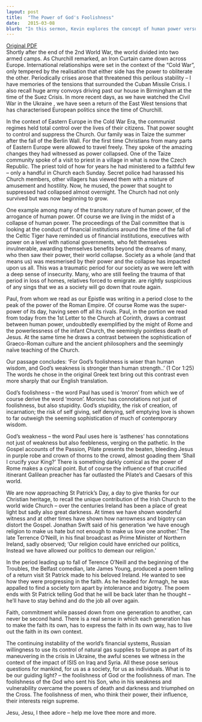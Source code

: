 ```yaml
---
layout: post
title:  "The Power of God's Foolishness"
date:   2015-03-08
blurb: "In this sermon, Kevin explores the concept of human power versus divine power, using historical and contemporary examples. He discusses the fall of the Roman Empire, the Cold War, and the financial crisis, contrasting these with the enduring power of God's 'foolishness' and 'weakness'. He emphasizes the need for each generation to make faith their own, and challenges listeners to choose their guiding light between God's 'foolishness' and man's."
---
```

[Original PDF](/assets/pdf/lent32015.pdf)    
Shortly after the end of the 2nd World War, the world divided into two armed camps. As Churchill remarked, an Iron Curtain came down across Europe. International relationships were set in the context of the “Cold War”, only tempered by the realisation that either side has the power to obliterate the other. Periodically crises arose that threatened this perilous stability – I have memories of the tensions that surrounded the Cuban Missile Crisis. I also recall huge army convoys driving past our house in Birmingham at the time of the Suez Crisis. In more recent days, as we have watched the Civil War in the Ukraine , we have seen a return of the East West tensions that has characterised European politics since the time of Churchill.

In the context of Eastern Europe in the Cold War Era, the communist regimes held total control over the lives of their citizens. That power sought to control and suppress the Church. Our family was in Taize the summer after the fall of the Berlin Wall. For the first time Christians from many parts of Eastern Europe were allowed to travel freely. They spoke of the amazing changes they had witnessed as power collapsed. One of the Taize community spoke of a visit to priest in a village in what is now the Czech Republic. The priest told of how for years he had ministered to a faithful few – only a handful in Church each Sunday. Secret police had harassed his Church members, other villagers has viewed them with a mixture of amusement and hostility. Now, he mused, the power that sought to suppressed had collapsed almost overnight. The Church had not only survived but was now beginning to grow.

One example among many of the transitory nature of human power, of the arrogance of human power. Of course we are living in the midst of a collapse of human power. The proceedings of the Dail committee that is looking at the conduct of financial institutions around the time of the fall of the Celtic Tiger have reminded us of financial institutions, executives with power on a level with national governments, who felt themselves invulnerable, awarding themselves benefits beyond the dreams of many, who then saw their power, their world collapse. Society as a whole (and that means us) was mesmerised by their power and the collapse has impacted upon us all. This was a traumatic period for our society as we were left with a deep sense of insecurity. Many, who are still feeling the trauma of that period in loss of homes, relatives forced to emigrate. are rightly suspicious of any sings that we as a society will go down that route again.

Paul, from whom we read as our Epistle was writing in a period close to the peak of the power of the Roman Empire. Of course Rome was the super-power of its day, having seen off all its rivals. Paul, in the portion we read from today from the 1st Letter to the Church at Corinth, draws a contrast between human power, undoubtedly exemplified by the might of Rome and the powerlessness of the infant Church, the seemingly pointless death of Jesus. At the same time he draws a contrast between the sophistication of Graeco-Roman culture and the ancient philosophers and the seemingly naïve teaching of the Church.

Our passage concludes: ‘For God’s foolishness is wiser than human wisdom, and God’s weakness is stronger than human strength..’ (1 Cor 1:25) The words he chose in the original Greek text bring out this contrast even more sharply that our English translation.

God’s foolishness – the word Paul has used is ‘moron’ from which we of course derive the word ‘moron’. Moronic has connotations not just of foolishness, but also stupidity. God’s stupidity, the risk of creation, of incarnation; the risk of self giving, self denying, self emptying love is shown to far outweigh the seeming sophistication of much of contemporary wisdom.

God’s weakness – the word Paul uses here is ‘asthenes’ has connotations not just of weakness but also feebleness, verging on the pathetic. In the Gospel accounts of the Passion, Pilate presents the beaten, bleeding Jesus in purple robe and crown of thorns to the crowd, almost goading them ‘Shall I crucify your King?’ There is something darkly comical as the power of Rome makes a cynical point. But of course the influence of that crucified itinerant Galilean preacher has far outlasted the Pilate’s and Caesars of this world.

We are now approaching St Patrick’s Day, a day to give thanks for our Christian heritage, to recall the unique contribution of the Irish Church to the world wide Church – over the centuries Ireland has been a place of great light but sadly also great darkness. At times we have shown wonderful witness and at other times have shown how narrowness and bigotry can distort the Gospel. Jonathan Swift said of his generation ‘we have enough religion to make us hate but not enough to make us love one another.’ The late Terrence O’Neill, in his final broadcast as Prime Minister of Northern Ireland, sadly observed; ‘Our religion could have enriched our politics, Instead we have allowed our politics to demean our religion.’

In the period leading up to fall of Terence O’Neill and the beginning of the Troubles, the Belfast comedian, late James Young, produced a poem telling of a return visit St Patrick made to his beloved Ireland. He wanted to see how they were progressing in the faith. As he headed for Armagh, he was appalled to find a society torn apart by intolerance and bigotry. The poem ends with St Patrick telling God that he will be back later than he thought – he’ll have to stay behind and do the job all over again.

Faith, commitment while passed down from one generation to another, can never be second hand. There is a real sense in which each generation has to make the faith its own, has to express the faith in its own way, has to live out the faith in its own context.

The continuing instability of the world’s financial systems, Russian willingness to use its control of natural gas supplies to Europe as part of its maneuvering in the crisis in Ukraine, the awful scenes we witness in the context of the impact of ISIS on Iraq and Syria. All these pose serious questions for mankind, for us as a society, for us as individuals. What is to be our guiding light? – the foolishness of God or the foolishness of man. The foolishness of the God who sent his Son, who in his weakness and vulnerability overcame the powers of death and darkness and triumphed on the Cross. The foolishness of men, who think their power, their influence, their interests reign supreme.

Jesu, Jesu, I thee adore – help me love thee more and more.
